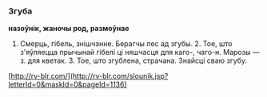 ### Згуба
**назоўнік, жаночы род, размоўнае**

1. Смерць, гібель, знішчэнне. Берагчы лес ад згубы. 2. Тое, што з'яўляецца прычынай гібелі ці няшчасця для каго-, чаго-н. Марозы — з. для кветак. 3. Тое, што згублена, страчана. Знайсці сваю згубу.

<a rel="author">[http://rv-blr.com/](http://rv-blr.com/slounik.jsp?letterId=0&maskId=0&pageId=1136)</a>
